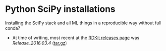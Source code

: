 # Python SciPy installations

Installing the SciPy stack and all ML things in a reproducible way without full conda?

- At time of writing, most recent at the [RDKit releases page](https://github.com/rdkit/rdkit/releases) was *Release_2016.03.4* ([tar.gz](https://github.com/rdkit/rdkit/archive/Release_2016_03_4.tar.gz))
